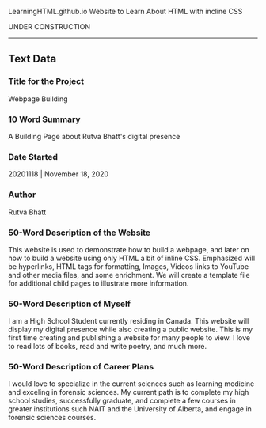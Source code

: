 LearningHTML.github.io
Website to Learn About HTML with incline CSS

UNDER CONSTRUCTION



---
## Text Data

### Title for the Project
Webpage Building

### 10 Word Summary
A Building Page about Rutva Bhatt's digital presence

### Date Started
20201118 | November 18, 2020

### Author
Rutva Bhatt

### 50-Word Description of the Website
This website is used to demonstrate how to build a webpage, and later on how to build a website using only HTML a bit of inline CSS. Emphasized will be hyperlinks, HTML tags for formatting, Images, Videos links to YouTube and other media files, and some enrichment. We will create a template file for additional child pages to illustrate more information.

### 50-Word Description of Myself
I am a High School Student currently residing in Canada. This website will display my digital presence while also creating a public website. This is my first time creating and publishing a website for many people to view. I love to read lots of books, read and write poetry, and much more.

### 50-Word Description of Career Plans
I would love to specialize in the current sciences such as learning medicine and exceling in forensic sciences. My current path is to complete my high school studies, successfully graduate, and complete a few courses in greater institutions such NAIT and the University of Alberta, and engage in forensic sciences courses.
